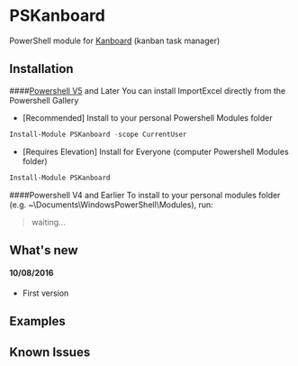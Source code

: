 # PSKanboard
PowerShell module for [Kanboard](https://kanboard.net/) (kanban task manager)
## Installation
####[Powershell V5](https://www.microsoft.com/en-us/download/details.aspx?id=50395) and Later
You can install ImportExcel directly from the Powershell Gallery

* [Recommended] Install to your personal Powershell Modules folder
```powershell
Install-Module PSKanboard -scope CurrentUser
```
* [Requires Elevation] Install for Everyone (computer Powershell Modules folder)
```powershell
Install-Module PSKanboard
```

####Powershell V4 and Earlier
To install to your personal modules folder (e.g. ~\Documents\WindowsPowerShell\Modules), run:

> waiting...

## What's new

#### 10/08/2016

* First version

## Examples

## Known Issues
